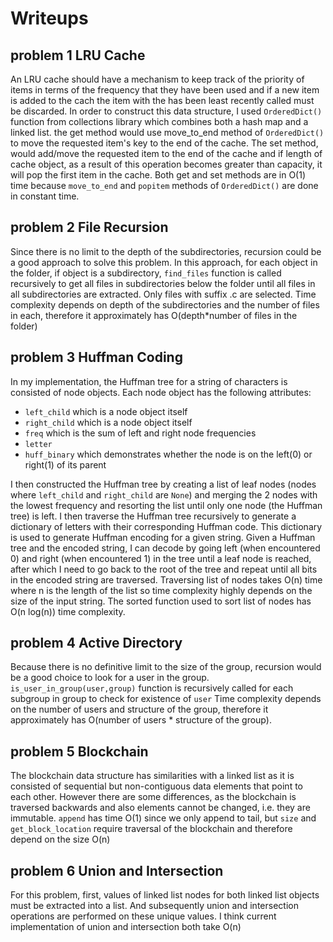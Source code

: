 
# Writeups

## problem 1 LRU Cache

An LRU cache should have a mechanism to keep track of the priority of items in terms of the frequency that they have
been used and if a new item is added to the cach the item with the has been least recently called must be discarded.
In order to construct this data structure, I used `OrderedDict()` function from collections library which combines both
a hash map and a linked list. the get method would use move_to_end method of `OrderedDict()` to move the requested item's key to the end of the cache.
The set method, would add/move the requested item to the end of the cache and if length of cache object, as a result of
this operation becomes greater than capacity, it will pop the first item in the cache.
Both get and set methods are in O(1) time because `move_to_end` and `popitem` methods of `OrderedDict()` are done in constant time.


## problem 2 File Recursion

Since there is no limit to the depth of the subdirectories, recursion could be a good approach to solve this problem.
In this approach, for each object in the folder, if object is a subdirectory, `find_files` function is called recursively
to get all files in subdirectories below the folder until all files in all subdirectories are extracted. Only files with
suffix .c are selected. Time complexity depends on depth of the subdirectories and the number of files in each, therefore
it approximately has O(depth*number of files in the folder)

## problem 3 Huffman Coding

In my implementation, the Huffman tree for a string of characters is consisted of node objects. Each node object has the
following attributes:
- `left_child` which is a node object itself
- `right_child` which is a node object itself
- `freq` which is the sum of left and right node frequencies
- `letter`
- `huff_binary` which demonstrates whether the node is on the left(0) or right(1) of its parent

I then constructed the Huffman tree by creating a list of leaf nodes (nodes where `left_child` and `right_child` are `None`)
and merging the 2 nodes with the lowest frequency and resorting the list until only one node (the Huffman tree) is left.
I then traverse the Huffman tree recursively to generate a dictionary of letters with their corresponding Huffman code.
This dictionary is used to generate Huffman encoding for a given string. Given a Huffman tree and the encoded string, I
can decode by going left (when encountered 0) and right (when encountered 1) in the tree until a leaf node is reached,
after which I need to go back to the root of the tree and repeat until all bits in the encoded string are traversed.
Traversing list of nodes takes O(n) time where n is the length of the list so time complexity highly depends on the size
of the input string. The sorted function used to sort list of nodes has O(n log(n)) time complexity.

## problem 4 Active Directory

Because there is no definitive limit to the size of the group, recursion would be a good choice to look for a user in
the group. `is_user_in_group(user,group)` function is recursively called for each subgroup in group to check for existence of `user`
Time complexity depends on the number of users and structure of the group, therefore it approximately has
O(number of users * structure of the group).

## problem 5 Blockchain

The blockchain data structure has similarities with a linked list as it is consisted of sequential but non-contiguous data
elements that point to each other. However there are some differences, as the blockchain is traversed backwards and also
elements cannot be changed, i.e. they are immutable. `append` has time O(1) since we only append to tail, but `size` and
`get_block_location` require traversal of the blockchain and therefore depend on the size O(n)

## problem 6 Union and Intersection

For this problem, first, values of linked list nodes for both linked list objects must be extracted into a list. And
subsequently union and intersection operations are performed on these unique values. I think current implementation of 
union and intersection both take O(n)